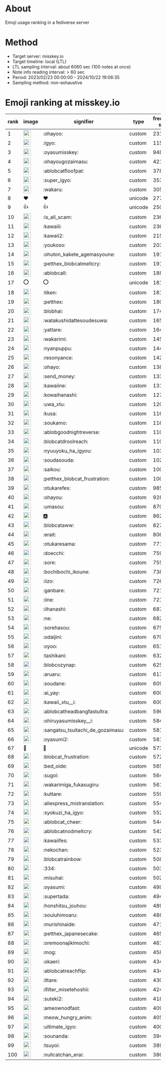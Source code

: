 # About
Emoji usage ranking in a fediverse server

# Method
- Target server: misskey.io
- Target timeline: local (LTL)
- LTL sampling interval: about 6060 sec (100 notes at once)
- Note info reading interval: > 60 sec
- Period: 2023/02/23 00:00:00 - 2024/10/22 19:06:35 
- Sampling method: non-exhaustive

# Emoji ranking at misskey.io

|rank|image|signifier|type|frequency score|
|----|----|----|----|----|
|1|<img height="24" src="https://misskey.io/emoji/ohayoo.webp">|:ohayoo:|custom|231285|
|2|<img height="24" src="https://misskey.io/emoji/igyo.webp">|:igyo:|custom|115945|
|3|<img height="24" src="https://misskey.io/emoji/oyasumisskey.webp">|:oyasumisskey:|custom|94860|
|4|<img height="24" src="https://misskey.io/emoji/ohayougozaimasu.webp">|:ohayougozaimasu:|custom|42134|
|5|<img height="24" src="https://misskey.io/emoji/ablobcatfloofpat.webp">|:ablobcatfloofpat:|custom|37847|
|6|<img height="24" src="https://misskey.io/emoji/super_igyo.webp">|:super_igyo:|custom|35375|
|7|<img height="24" src="https://misskey.io/emoji/wakaru.webp">|:wakaru:|custom|30506|
|8|❤|❤|unicode|27707|
|9|👍|👍|unicode|25033|
|10|<img height="24" src="https://misskey.io/emoji/is_all_scam.webp">|:is_all_scam:|custom|23644|
|11|<img height="24" src="https://misskey.io/emoji/kawaiii.webp">|:kawaiii:|custom|23606|
|12|<img height="24" src="https://misskey.io/emoji/kawaii2.webp">|:kawaii2:|custom|21598|
|13|<img height="24" src="https://misskey.io/emoji/youkoso.webp">|:youkoso:|custom|20380|
|14|<img height="24" src="https://misskey.io/emoji/ohuton_kakete_agemasyoune.webp">|:ohuton_kakete_agemasyoune:|custom|19165|
|15|<img height="24" src="https://misskey.io/emoji/petthex_blobcatmeltcry.webp">|:petthex_blobcatmeltcry:|custom|19126|
|16|<img height="24" src="https://misskey.io/emoji/ablobcall.webp">|:ablobcall:|custom|18835|
|17|⭕|⭕|unicode|18188|
|18|<img height="24" src="https://misskey.io/emoji/tiken.webp">|:tiken:|custom|18179|
|19|<img height="24" src="https://misskey.io/emoji/petthex.webp">|:petthex:|custom|18028|
|20|<img height="24" src="https://misskey.io/emoji/blobhai.webp">|:blobhai:|custom|17473|
|21|<img height="24" src="https://misskey.io/emoji/watakushidattesoudesuwa.webp">|:watakushidattesoudesuwa:|custom|16518|
|22|<img height="24" src="https://misskey.io/emoji/yattare.webp">|:yattare:|custom|16466|
|23|<img height="24" src="https://misskey.io/emoji/wakarimi.webp">|:wakarimi:|custom|14570|
|24|<img height="24" src="https://misskey.io/emoji/nyanpuppu.webp">|:nyanpuppu:|custom|14429|
|25|<img height="24" src="https://misskey.io/emoji/resonyance.webp">|:resonyance:|custom|14292|
|26|<img height="24" src="https://misskey.io/emoji/ohayo.webp">|:ohayo:|custom|13867|
|27|<img height="24" src="https://misskey.io/emoji/send_money.webp">|:send_money:|custom|13359|
|28|<img height="24" src="https://misskey.io/emoji/kawaiine.webp">|:kawaiine:|custom|13134|
|29|<img height="24" src="https://misskey.io/emoji/kowaihanashi.webp">|:kowaihanashi:|custom|12749|
|30|<img height="24" src="https://misskey.io/emoji/uwa_xtu.webp">|:uwa_xtu:|custom|12027|
|31|<img height="24" src="https://misskey.io/emoji/kusa.webp">|:kusa:|custom|11682|
|32|<img height="24" src="https://misskey.io/emoji/soukamo.webp">|:soukamo:|custom|11635|
|33|<img height="24" src="https://misskey.io/emoji/ablobgoodnightreverse.webp">|:ablobgoodnightreverse:|custom|11080|
|34|<img height="24" src="https://misskey.io/emoji/blobcatdroolreach.webp">|:blobcatdroolreach:|custom|11063|
|35|<img height="24" src="https://misskey.io/emoji/nyuuyoku_ha_igyou.webp">|:nyuuyoku_ha_igyou:|custom|10308|
|36|<img height="24" src="https://misskey.io/emoji/soudasouda.webp">|:soudasouda:|custom|10230|
|37|<img height="24" src="https://misskey.io/emoji/saikou.webp">|:saikou:|custom|10096|
|38|<img height="24" src="https://misskey.io/emoji/petthex_blobcat_frustration.webp">|:petthex_blobcat_frustration:|custom|10011|
|39|<img height="24" src="https://misskey.io/emoji/otukarefes.webp">|:otukarefes:|custom|9854|
|40|<img height="24" src="https://misskey.io/emoji/ohayou.webp">|:ohayou:|custom|9285|
|41|<img height="24" src="https://misskey.io/emoji/umasou.webp">|:umasou:|custom|8702|
|42|<img height="24" src="https://misskey.io/emoji/a.webp">|:a:|custom|8622|
|43|<img height="24" src="https://misskey.io/emoji/blobcataww.webp">|:blobcataww:|custom|8276|
|44|<img height="24" src="https://misskey.io/emoji/erait.webp">|:erait:|custom|8060|
|45|<img height="24" src="https://misskey.io/emoji/otukaresama.webp">|:otukaresama:|custom|7713|
|46|<img height="24" src="https://misskey.io/emoji/doecchi.webp">|:doecchi:|custom|7594|
|47|<img height="24" src="https://misskey.io/emoji/sore.webp">|:sore:|custom|7554|
|48|<img height="24" src="https://misskey.io/emoji/bochibochi_ikoune.webp">|:bochibochi_ikoune:|custom|7386|
|49|<img height="24" src="https://misskey.io/emoji/iizo.webp">|:iizo:|custom|7264|
|50|<img height="24" src="https://misskey.io/emoji/ganbare.webp">|:ganbare:|custom|7217|
|51|<img height="24" src="https://misskey.io/emoji/iine.webp">|:iine:|custom|7215|
|52|<img height="24" src="https://misskey.io/emoji/iihanashi.webp">|:iihanashi:|custom|6876|
|53|<img height="24" src="https://misskey.io/emoji/ne.webp">|:ne:|custom|6822|
|54|<img height="24" src="https://misskey.io/emoji/sorehasou.webp">|:sorehasou:|custom|6758|
|55|<img height="24" src="https://misskey.io/emoji/odaijini.webp">|:odaijini:|custom|6701|
|56|<img height="24" src="https://misskey.io/emoji/oyoo.webp">|:oyoo:|custom|6519|
|57|<img height="24" src="https://misskey.io/emoji/tashikani.webp">|:tashikani:|custom|6327|
|58|<img height="24" src="https://misskey.io/emoji/blobcozynap.webp">|:blobcozynap:|custom|6257|
|59|<img height="24" src="https://misskey.io/emoji/aruaru.webp">|:aruaru:|custom|6136|
|60|<img height="24" src="https://misskey.io/emoji/soudane.webp">|:soudane:|custom|6094|
|61|<img height="24" src="https://misskey.io/emoji/ai_yay.webp">|:ai_yay:|custom|6005|
|62|<img height="24" src="https://misskey.io/emoji/kawaii_xtu__i.webp">|:kawaii_xtu__i:|custom|6000|
|63|<img height="24" src="https://misskey.io/emoji/ablobcatheadbangfastultra.webp">|:ablobcatheadbangfastultra:|custom|5969|
|64|<img height="24" src="https://misskey.io/emoji/ohiruyasumisskey__i.webp">|:ohiruyasumisskey__i:|custom|5840|
|65|<img height="24" src="https://misskey.io/emoji/sangatsu_tsuitachi_de_gozaimasu.webp">|:sangatsu_tsuitachi_de_gozaimasu:|custom|5818|
|66|<img height="24" src="https://misskey.io/emoji/oyasumi2.webp">|:oyasumi2:|custom|5811|
|67|🎉|🎉|unicode|5737|
|68|<img height="24" src="https://misskey.io/emoji/blobcat_frustration.webp">|:blobcat_frustration:|custom|5724|
|69|<img height="24" src="https://misskey.io/emoji/bed_oide.webp">|:bed_oide:|custom|5659|
|70|<img height="24" src="https://misskey.io/emoji/sugoi.webp">|:sugoi:|custom|5640|
|71|<img height="24" src="https://misskey.io/emoji/wakarimiga_fukasugiru.webp">|:wakarimiga_fukasugiru:|custom|5611|
|72|<img height="24" src="https://misskey.io/emoji/kuttare.webp">|:kuttare:|custom|5590|
|73|<img height="24" src="https://misskey.io/emoji/aliexpress_mistranslation.webp">|:aliexpress_mistranslation:|custom|5548|
|74|<img height="24" src="https://misskey.io/emoji/syokuzi_ha_igyo.webp">|:syokuzi_ha_igyo:|custom|5523|
|75|<img height="24" src="https://misskey.io/emoji/ablobcat_cheer.webp">|:ablobcat_cheer:|custom|5443|
|76|<img height="24" src="https://misskey.io/emoji/ablobcatnodmeltcry.webp">|:ablobcatnodmeltcry:|custom|5422|
|77|<img height="24" src="https://misskey.io/emoji/kawaiifes.webp">|:kawaiifes:|custom|5331|
|78|<img height="24" src="https://misskey.io/emoji/nekochan.webp">|:nekochan:|custom|5233|
|79|<img height="24" src="https://misskey.io/emoji/blobcatrainbow.webp">|:blobcatrainbow:|custom|5080|
|80|<img height="24" src="https://misskey.io/emoji/334.webp">|:334:|custom|5030|
|81|<img height="24" src="https://misskey.io/emoji/misuhai.webp">|:misuhai:|custom|5025|
|82|<img height="24" src="https://misskey.io/emoji/oyasumi.webp">|:oyasumi:|custom|4999|
|83|<img height="24" src="https://misskey.io/emoji/supertada.webp">|:supertada:|custom|4943|
|84|<img height="24" src="https://misskey.io/emoji/honshitsu_jouhou.webp">|:honshitsu_jouhou:|custom|4896|
|85|<img height="24" src="https://misskey.io/emoji/souiuhimoaru.webp">|:souiuhimoaru:|custom|4887|
|86|<img height="24" src="https://misskey.io/emoji/murishinaide.webp">|:murishinaide:|custom|4714|
|87|<img height="24" src="https://misskey.io/emoji/petthex_japanesecake.webp">|:petthex_japanesecake:|custom|4655|
|88|<img height="24" src="https://misskey.io/emoji/oremoonajikimochi.webp">|:oremoonajikimochi:|custom|4610|
|89|<img height="24" src="https://misskey.io/emoji/mog.webp">|:mog:|custom|4589|
|90|<img height="24" src="https://misskey.io/emoji/okaeri.webp">|:okaeri:|custom|4346|
|91|<img height="24" src="https://misskey.io/emoji/ablobcatreachflip.webp">|:ablobcatreachflip:|custom|4342|
|92|<img height="24" src="https://misskey.io/emoji/ittare.webp">|:ittare:|custom|4309|
|93|<img height="24" src="https://misskey.io/emoji/ifilter_misetehoshii.webp">|:ifilter_misetehoshii:|custom|4248|
|94|<img height="24" src="https://misskey.io/emoji/suteki2.webp">|:suteki2:|custom|4184|
|95|<img height="24" src="https://misskey.io/emoji/ameownodfast.webp">|:ameownodfast:|custom|4097|
|96|<img height="24" src="https://misskey.io/emoji/meow_hungry_anim.webp">|:meow_hungry_anim:|custom|4057|
|97|<img height="24" src="https://misskey.io/emoji/ultimate_igyo.webp">|:ultimate_igyo:|custom|4004|
|98|<img height="24" src="https://misskey.io/emoji/sounanda.webp">|:sounanda:|custom|3940|
|99|<img height="24" src="https://misskey.io/emoji/tsuyoi.webp">|:tsuyoi:|custom|3899|
|100|<img height="24" src="https://misskey.io/emoji/nullcatchan_erai.webp">|:nullcatchan_erai:|custom|3860|
